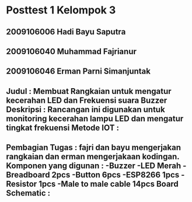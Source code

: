 # Posttest 1 Kelompok 3

## 2009106006 Hadi Bayu Saputra
## 2009106040 Muhammad Fajrianur
## 2009106046 Erman Parni Simanjuntak

Judul :
Membuat Rangkaian untuk mengatur kecerahan LED dan Frekuensi suara Buzzer
Deskripsi :
Rancangan ini digunakan untuk monitoring kecerahan lampu LED dan mengatur tingkat frekuensi
Metode IOT :
-
Pembagian Tugas :
fajri dan bayu mengerjakan rangkaian dan erman mengerjakaan kodingan.
Komponen yang digunan :
-Buzzer -LED Merah -Breadboard 2pcs -Button 6pcs -ESP8266 1pcs -Resistor 1pcs -Male to male cable 14pcs
Board Schematic :
- 
